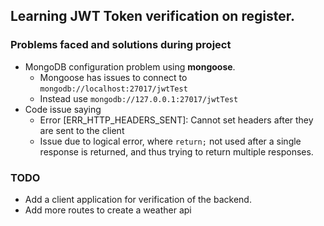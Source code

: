 ## Learning JWT Token verification on register.

### Problems faced and solutions during project

- MongoDB configuration problem using **mongoose**.
  - Mongoose has issues to connect to `mongodb://localhost:27017/jwtTest`
  - Instead use `mongodb://127.0.0.1:27017/jwtTest`
- Code issue saying
  - Error [ERR_HTTP_HEADERS_SENT]: Cannot set headers after they are sent to the client
  - Issue due to logical error, where `return;` not used after a single response is returned, and thus trying to return multiple responses.

### TODO

- Add a client application for verification of the backend.
- Add more routes to create a weather api
